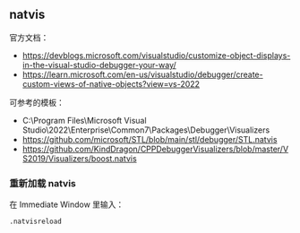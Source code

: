 
## natvis

官方文档：

- https://devblogs.microsoft.com/visualstudio/customize-object-displays-in-the-visual-studio-debugger-your-way/
- https://learn.microsoft.com/en-us/visualstudio/debugger/create-custom-views-of-native-objects?view=vs-2022

可参考的模板：

- C:\Program Files\Microsoft Visual Studio\2022\Enterprise\Common7\Packages\Debugger\Visualizers
- https://github.com/microsoft/STL/blob/main/stl/debugger/STL.natvis
- https://github.com/KindDragon/CPPDebuggerVisualizers/blob/master/VS2019/Visualizers/boost.natvis

### 重新加载 natvis

在 Immediate Window 里输入：

```
.natvisreload
```

